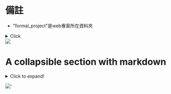 # 備註
- "formal_project"是web專案所在資料夾





<details>
<summary>Click</summary>
digraph try {
a->b;
b->c;
a->d;
d->b;
})
</details>



<img src='https://g.gravizo.com/svg?digraph%20try%20{%20a%20->%20b;%20b%20->%20c;%20a%20->%20d;%20d%20->%20b;%20})'/>

# A collapsible section with markdown
<details>
  <summary>Click to expand!</summary>
  
  ## Heading
  1. A numbered
  2. list
     * With some
     * Sub bullets
</details>

<img src='https://g.gravizo.com/svg?digraph%20try%20{%20a->b;%20b->c;%20a->d;%20d->b;%20})'/>'
